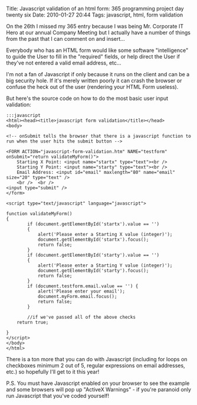 Title: Javascript validation of an html form: 365 programming project day twenty six
Date: 2010-01-27 20:44
Tags: javascript, html, form validation

On the 26th I missed my 365 entry because I was being Mr. Corporate IT Hero at our annual Company Meeting but I actually have a number of things from the past that I can comment on and insert...

Everybody who has an HTML form would like some software "intelligence" to guide the User to fill in the "required" fields, or help direct the User if they've not entered a valid email address, etc...

I'm not a fan of Javascript if only because it runs on the client and can be a big security hole. If it's merely written poorly it can crash the browser or confuse the heck out of the user (rendering your HTML Form useless).

But here's the source code on how to do the most basic user input validation:

    :::javascript
    <html><head><title>javascript form validation</title></head>
    <body>
    
    <!-- onSubmit tells the browser that there is a javascript function to run when the user hits the submit button -->
    
    <FORM ACTION="javascript-form-validation.htm" NAME="testform" onSubmit="return validateMyForm()">
    	Starting X Point: <input name="startx" type="text"><br />
    	Starting Y Point: <input name="starty" type="text"><br />
    	Email Address: <input id="email" maxlength="80" name="email" size="20" type="text" />
    	<br />  <br />  
    <input type="submit" />
    </form>
    
    <script type="text/javascript" language="javascript">
    
    function validateMyForm() 
    {
        	if (document.getElementById('startx').value == '') 
        	{
        		alert('Please enter a Starting X value (integer)');
        		document.getElementById('startx').focus();
        		return false;
        	}
        	if (document.getElementById('starty').value == '') 
        	{
        		alert('Please enter a Starting Y value (integer)');
        		document.getElementById('starty').focus();
        		return false;
        	}
        	if (document.testform.email.value == '') {
        		alert('Please enter your email');
        		document.myForm.email.focus();
        		return false;
        	}	
        	
        	//if we've passed all of the above checks
        return true;

    }
    </script> 
    </body>
    </html>


There is a ton more that you can do with Javascript (including for loops on checkboxes minimum 2 out of 5, regular expressions on email addresses, etc.) so hopefully I'll get to it this year!

P.S. You must have Javascript enabled on your browser to see the example and some browsers will pop up "ActiveX Warnings" - if you're paranoid only run Javascript that you've coded yourself!
